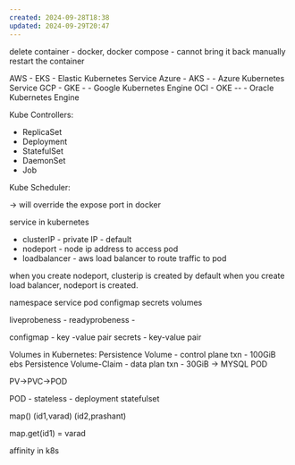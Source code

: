 ```yaml
---
created: 2024-09-28T18:38
updated: 2024-09-29T20:47
---
```


delete container - docker, docker compose - cannot bring it back 
manually restart the container

AWS - EKS - Elastic Kubernetes Service
Azure - AKS - - Azure Kubernetes Service
GCP - GKE - - Google Kubernetes Engine
OCI - OKE -- - Oracle Kubernetes Engine


Kube Controllers:
- ReplicaSet
- Deployment
- StatefulSet
- DaemonSet
- Job

Kube Scheduler:

-> will override the expose port in docker

service in kubernetes
- clusterIP - private IP - default
- nodeport - node ip address to access pod
- loadbalancer - aws load balancer to route traffic to pod


when you create nodeport, clusterip is created by default
when you create load balancer, nodeport is created. 

namespace
service
pod
configmap
secrets
volumes


liveprobeness - 
readyprobeness - 

configmap - key -value pair
secrets - key-value pair

Volumes in Kubernetes:
Persistence Volume - control plane txn - 100GiB ebs 
Persistence Volume-Claim - data plan txn - 30GiB -> MYSQL POD

PV->PVC->POD

POD - stateless - deployment
statefulset 

map()
(id1,varad)
(id2,prashant)

map.get(id1) = varad

affinity in k8s 